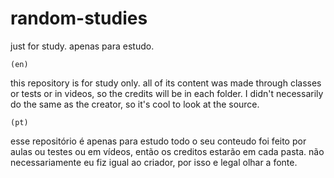 # random-studies
just for study.
apenas para estudo.

    (en)
this repository is for study only. all of its content was made through classes or tests or in videos, so the credits will be in each folder.
I didn't necessarily do the same as the creator, so it's cool to look at the source.

    (pt)
esse repositório é apenas para estudo todo o seu conteudo foi feito por aulas ou testes ou em vídeos, então os creditos estarão em cada pasta.
não necessariamente eu fiz igual ao criador, por isso e legal olhar a fonte.